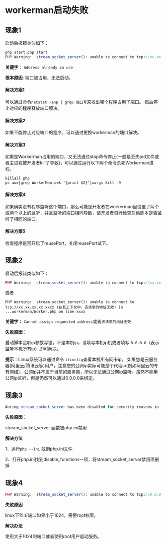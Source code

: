 # workerman启动失败

## 现象1
启动后报错类似如下：
```php
php start.php start
PHP Warning:  stream_socket_server(): unable to connect to tcp://xx.xx.xx.xx:xxxx (Address already in use) in ...workerman/Worker.php on line xxxx

```
**关键字**： ```Address already in use```

**根本原因**: 端口被占用，无法启动。

#### 解决方案1


可以通过命令```netstat -anp | grep 端口号```来找出哪个程序占用了端口。
然后停止对应的程序释放端口解决。

#### 解决方案2
如果不能停止对应端口的程序，可以通过更换workerman的端口解决。

#### 解决方案3
如果是Workerman占用的端口，又无法通过stop命令停止(一般是丢失pid文件或者主进程被开发者kill了导致)，可以通过运行以下两个命令杀死Workerman进程。

```
killall php
ps aux|grep WorkerMan|awk '{print $2}'|xargs kill -9
```

#### 解决方案4

如果确实没有程序监听这个端口，那么可能是开发者在workerman里设置了两个或两个以上的监听，并且监听的端口相同导致，请开发者自行检查启动脚本是否监听了相同的端口。

#### 解决方案5

检查程序是否开启了reusePort，关闭reusePort试下。



## 现象2
启动后报错类似如下：
```php
PHP Warning:  stream_socket_server(): unable to connect to tcp://xx.xx.xx.xx:xxx (Cannot assign requested address) in ...workerman/Worker.php on line xxxx
```
或者
```
PHP Warning:  stream_socket_server(): unable to connect to tcp://xx.xx.xx.xx:xxxx (在其上下文中，该请求的地址无效) in ...workerman/Worker.php on line xxxx
```
**关键字：** `Cannot assign requested address`或者`该请求的地址无效`

**失败原因：**

启动脚本监听ip参数写错，不是本机ip，请填写本机ip机或者填写 ```0.0.0.0```（表示监听本机所有ip）即可解决。

**提示**：Linux系统可以通过命令 ```ifconfig```查看本机所有网卡ip。
如果您是云服务器(阿里云/腾讯云等)用户，注意您的公网ip实际可能是个代理ip(例如阿里云的专有网络)，公网ip并不属于当前的服务器，所以无法通过公网ip监听。虽然不能用公网ip监听，但是仍然可以通过0.0.0.0来绑定。

## 现象3
```php
Waring stream_socket_server has been disabled for security reasons in ...
```
**失败原因：**

stream_socket_server 函数被php.ini禁用

**解决方法**

1、运行```php --ini``` 找到php.ini文件

2、打开php.ini找到disable_functions一项，将stream_socket_server禁用项删掉

## 现象4
```php
PHP Warning:  stream_socket_server(): unable to connect to tcp://0.0.0.0:xxx (Permission denied)
```
**失败原因**

linux下监听端口如果小于1024，需要root权限。

**解决办法**

使用大于1024的端口或者使用root用户启动服务。



